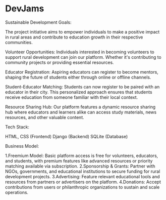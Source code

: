 # DevJams
Sustainable Development Goals:

The project initiative aims to empower individuals to make a positive impact in rural areas and contribute to education growth in their respective communities.

Volunteer Opportunities: Individuals interested in becoming volunteers to support rural development can join our platform. Whether it's contributing to community projects or providing essential resources.

Educator Registration: Aspiring educators can register to become mentors, shaping the future of students either through online or offline channels.

Student-Educator Matching: Students can now register to be paired with an educator in their city. This personalized approach ensures that students receive education from someone familiar with their local context.

Resource Sharing Hub: Our platform features a dynamic resource sharing hub where educators and learners alike can access study materials, news resources, and other valuable content.

Tech Stack:
 
HTML, CSS (Frontend)
Django (Backend)
SQLite (Database)

Business Model:

1.Freemium Model: Basic platform access is free for volunteers, educators, and students, with premium features like advanced resources or priority matching available via subscription.
2.Sponsorship & Grants: Partner with NGOs, governments, and educational institutions to secure funding for rural development projects.
3.Advertising: Feature relevant educational tools and resources from partners or advertisers on the platform.
4.Donations: Accept contributions from users or philanthropic organizations to sustain and scale operations.
